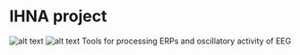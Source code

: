 # IHNA project

![alt text](https://github.com/[r1sephoenix]/[ihna_project]/blob/[main]/IHNA_logo.png?raw=true)
![alt text](https://github.com/[r1sephoenix]/[ihna_project]/blob/[main]/hse_img.png?raw=true)
Tools for processing ERPs and oscillatory activity of EEG


